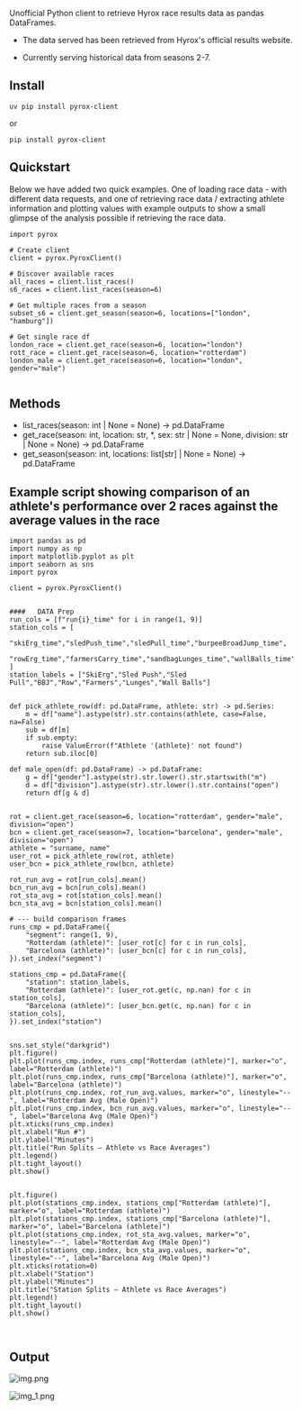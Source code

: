 Unofficial Python client to retrieve Hyrox race results data as pandas DataFrames.

- The data served has been retrieved from Hyrox's official results website. 

- Currently serving historical data from seasons 2-7.

## Install

```commandline
uv pip install pyrox-client
```
or 
```commandline
pip install pyrox-client
```

## Quickstart
Below we have added two quick examples. One of loading race data - with different data requests, and one of retrieving race data / extracting athlete information and plotting values with example outputs to show a small glimpse of the analysis possible if 
retrieving the race data.

```commandline
import pyrox

# Create client
client = pyrox.PyroxClient()

# Discover available races
all_races = client.list_races()          
s6_races = client.list_races(season=6)   

# Get multiple races from a season
subset_s6 = client.get_season(season=6, locations=["london", "hamburg"])

# Get single race df
london_race = client.get_race(season=6, location="london")
rott_race = client.get_race(season=6, location="rotterdam")
london_male = client.get_race(season=6, location="london", gender="male")


```

## Methods

- list_races(season: int | None = None) -> pd.DataFrame 
- get_race(season: int, location: str, *, sex: str | None = None, division: str | None = None) -> pd.DataFrame 
- get_season(season: int, locations: list[str] | None = None) -> pd.DataFrame 


##  Example script showing comparison of an athlete's performance over 2 races against the average values in the race
```commandline
import pandas as pd
import numpy as np
import matplotlib.pyplot as plt
import seaborn as sns
import pyrox

client = pyrox.PyroxClient()


####   DATA Prep
run_cols = [f"run{i}_time" for i in range(1, 9)]
station_cols = [
    "skiErg_time","sledPush_time","sledPull_time","burpeeBroadJump_time",
    "rowErg_time","farmersCarry_time","sandbagLunges_time","wallBalls_time",
]
station_labels = ["SkiErg","Sled Push","Sled Pull","BBJ","Row","Farmers","Lunges","Wall Balls"]


def pick_athlete_row(df: pd.DataFrame, athlete: str) -> pd.Series:
    m = df["name"].astype(str).str.contains(athlete, case=False, na=False)
    sub = df[m]
    if sub.empty:
        raise ValueError(f"Athlete '{athlete}' not found")
    return sub.iloc[0]

def male_open(df: pd.DataFrame) -> pd.DataFrame:
    g = df["gender"].astype(str).str.lower().str.startswith("m")
    d = df["division"].astype(str).str.lower().str.contains("open")
    return df[g & d]


rot = client.get_race(season=6, location="rotterdam", gender="male", division="open")
bcn = client.get_race(season=7, location="barcelona", gender="male", division="open")
athlete = "surname, name"
user_rot = pick_athlete_row(rot, athlete)
user_bcn = pick_athlete_row(bcn, athlete)

rot_run_avg = rot[run_cols].mean()
bcn_run_avg = bcn[run_cols].mean()
rot_sta_avg = rot[station_cols].mean()
bcn_sta_avg = bcn[station_cols].mean()

# --- build comparison frames
runs_cmp = pd.DataFrame({
    "segment": range(1, 9),
    "Rotterdam (athlete)": [user_rot[c] for c in run_cols],
    "Barcelona (athlete)": [user_bcn[c] for c in run_cols],
}).set_index("segment")

stations_cmp = pd.DataFrame({
    "station": station_labels,
    "Rotterdam (athlete)": [user_rot.get(c, np.nan) for c in station_cols],
    "Barcelona (athlete)": [user_bcn.get(c, np.nan) for c in station_cols],
}).set_index("station")


sns.set_style("darkgrid")
plt.figure()
plt.plot(runs_cmp.index, runs_cmp["Rotterdam (athlete)"], marker="o", label="Rotterdam (athlete)")
plt.plot(runs_cmp.index, runs_cmp["Barcelona (athlete)"], marker="o", label="Barcelona (athlete)")
plt.plot(runs_cmp.index, rot_run_avg.values, marker="o", linestyle="--", label="Rotterdam Avg (Male Open)")
plt.plot(runs_cmp.index, bcn_run_avg.values, marker="o", linestyle="--", label="Barcelona Avg (Male Open)")
plt.xticks(runs_cmp.index)
plt.xlabel("Run #")
plt.ylabel("Minutes")
plt.title("Run Splits — Athlete vs Race Averages")
plt.legend()
plt.tight_layout()
plt.show()


plt.figure()
plt.plot(stations_cmp.index, stations_cmp["Rotterdam (athlete)"], marker="o", label="Rotterdam (athlete)")
plt.plot(stations_cmp.index, stations_cmp["Barcelona (athlete)"], marker="o", label="Barcelona (athlete)")
plt.plot(stations_cmp.index, rot_sta_avg.values, marker="o", linestyle="--", label="Rotterdam Avg (Male Open)")
plt.plot(stations_cmp.index, bcn_sta_avg.values, marker="o", linestyle="--", label="Barcelona Avg (Male Open)")
plt.xticks(rotation=0)
plt.xlabel("Station")
plt.ylabel("Minutes")
plt.title("Station Splits — Athlete vs Race Averages")
plt.legend()
plt.tight_layout()
plt.show()



```


## Output 
![img.png](img.png)

![img_1.png](img_1.png)
